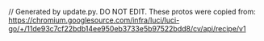 // Generated by update.py. DO NOT EDIT.
These protos were copied from:
https://chromium.googlesource.com/infra/luci/luci-go/+/11de93c7cf22bdb14ee950eb3733e5b97522bdd8/cv/api/recipe/v1
